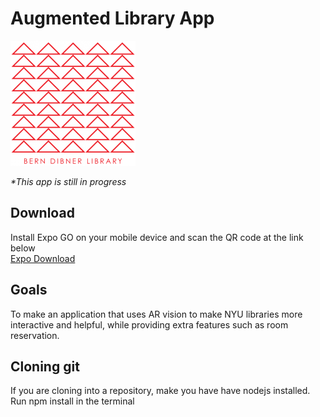 # Augmented Library App
![logo](./assets/Readme/augmented-library-logo.png)

_*This app is still in progress_

## Download
Install Expo GO on your mobile device and scan the QR code at the link below\
[Expo Download](https://expo.dev/@thaileaf/NYU-Augmented-Library)

## Goals
To make an application that uses AR vision to make NYU libraries more 
interactive and helpful, while providing extra features such as room
reservation.

## Cloning git
If you are cloning into a repository, make you have have nodejs installed.
Run npm install in the terminal



